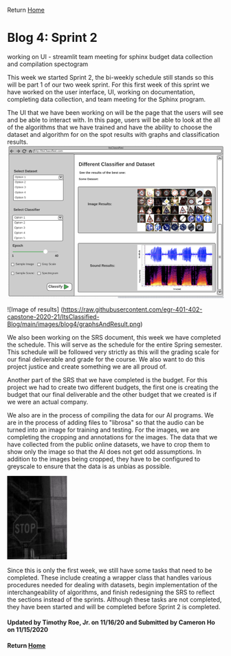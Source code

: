 Return [Home](index.md)

# Blog 4: Sprint 2

working on UI - streamlit
team meeting for sphinx
budget
data collection and compilation spectogram

This week we started Sprint 2, the bi-weekly schedule still stands so this will be part 1 of our two week sprint.
For this first week of this sprint we have worked on the user interface, UI, working on documentation, completing data collection, and team meeting for the Sphinx program.

The UI that we have been working on will be the page that the users will see and be able to interact with.
In this page, users will be able to look at the all of the algorithms that we have trained and have the ability to choose the dataset and algorithm for on the spot results with graphs and classification results.
![Image of datasets](https://raw.githubusercontent.com/egr-401-402-capstone-2020-21/ItsClassified-Blog/main/images/blog4/datasetUI.png)

![Image of results] (https://raw.githubusercontent.com/egr-401-402-capstone-2020-21/ItsClassified-Blog/main/images/blog4/graphsAndResult.png)


We also been working on the SRS document, this week we have completed the schedule. This will serve as the schedule for the entire Spring semester.
This schedule will be followed very strictly as this will the grading scale for our final deliverable and grade for the course.
We also want to do this project justice and create something we are all proud of.

Another part of the SRS that we have completed is the budget. For this project we had to create two different budgets,
the first one is creating the budget that our final deliverable and the other budget that we created is if we were an actual company.

We also are in the process of compiling the data for our AI programs. We are in the process of adding files to "librosa" so that the audio can be turned into an image for training and testing.
For the images, we are completing the cropping and annotations for the images. The data that we have collected from the public online datasets, we have to crop them to show only the image so that the AI does not get odd assumptions.
In addition to the images being cropped, they have to be configured to greyscale to ensure that the data is as unbias as possible.

![Image of cropped sign](https://raw.githubusercontent.com/egr-401-402-capstone-2020-21/ItsClassified-Blog/main/images/blog4/croppedStopSign.png)

Since this is only the first week, we still have some tasks that need to be completed.
These include creating a wrapper class that handles various procedures needed for dealing with datasets, begin implementation of the interchangeability of algorithms, and finish redesigning the SRS to reflect the sections instead of the sprints.
Although these tasks are not completed, they have been started and will be completed before Sprint 2 is completed.

#### Updated by Timothy Roe, Jr. on 11/16/20 and Submitted by Cameron Ho on 11/15/2020
#### Return [Home](index.md)
